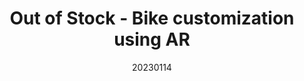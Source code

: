 ---
title: "Out of Stock - Bike customization using AR"
team: "Sarthak Sridhar Rao | Rajdeep Sutradhar | Kulkarni Vedang Uday | Paresh Baliram Bhandarkar"
tags: AR Mobile Unity

video_provider: "youtube"
video_id:

header:
    teaser: /assets/img/projects/2023/course_project_4.jpg

overview: Add a short description of your project here. Here, you can mention the type of application or game you have created. You may also mention the objectives of your project and the intent behind the concept. You can add specific details about the outcome, such as what the user will experience, in what medium and using what devices.


project-link:

active: "yes"
type: "course"
year: "2023"
date: 20230114

---